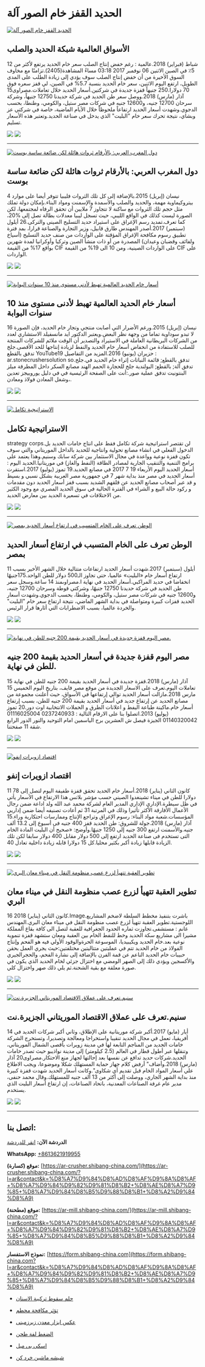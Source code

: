 # الحديد القفز خام الصور آلة

<a href="https://swt.shibang-china.com/?l=ar&img&k=%D8%A7%D9%84%D8%AD%D8%AF%D9%8A%D8%AF+%D8%A7%D9%84%D9%82%D9%81%D8%B2+%D8%AE%D8%A7%D9%85+%D8%A7%D9%84%D8%B5%D9%88%D8%B1+%D8%A2%D9%84%D8%A9" target="_blank">![الحديد القفز خام الصور آلة](http://static.shibang-china.com/all-800x300/693.jpg)</a>

## الأسواق العالمية شبكة الحديد والصلب
12 شباط (فبراير) 2018.عالمية : رغم خفض إنتاج الصلب سعر خام الحديد يرتفع لأكثر من 5٪ في الصين الاثنين 06 نوفمبر 2017 03:18 مساءً المشاهدة(2405).تزامنًا مع مخاوف السوق الأخيرة من أن خفض إنتاج الصلب سوف يؤدي إلى زيادة الطلب على المدى الطويل، ارتفع اليوم الاثنين، سعر خام الحديد بنسبة 5.7% في الصين، لي قفز سعره فوق 70 دولارا.250 جنيهاً قفزة جديدة في شركتين.أسعار الحديد خلال تعاملات.مصراوى15 آذار (مارس) 2018.ووصل سعر طن الحديد في شركة حديدنا 12750 جنيهاً، وشركة سرحان 12700 جنيه، و12600 جنيه في شركات مصر ستيل، والكومي، وطنطا، بحسب الدجوي.وشهدت أسعار الحديد ارتفاعاً ملحوظاً خلال الأيام الماضية، خاصة في شركتي عز وبشاي، نتيجة تحرك سعر خام &quot;البليت&quot; الذي يدخل في صناعة الحديد.وتعتبر هذه الأسعار تسليم.


<a href="https://whatsapp.shibangsoft.com/WhatsApp.php" target="_blank" title="WhatsApp">![](http://static.shibang-china.com/icon/whatsapp.png)</a> <a href="https://swt.shibang-china.com/?l=ar&icon&k=%D8%A7%D9%84%D8%AD%D8%AF%D9%8A%D8%AF+%D8%A7%D9%84%D9%82%D9%81%D8%B2+%D8%AE%D8%A7%D9%85+%D8%A7%D9%84%D8%B5%D9%88%D8%B1+%D8%A2%D9%84%D8%A9" target="_blank">![](http://static.shibang-china.com/icon/chat-ar.png)</a>

---

<a href="https://swt.shibang-china.com/?l=ar&img&k=%D8%A7%D9%84%D8%AD%D8%AF%D9%8A%D8%AF+%D8%A7%D9%84%D9%82%D9%81%D8%B2+%D8%AE%D8%A7%D9%85+%D8%A7%D9%84%D8%B5%D9%88%D8%B1+%D8%A2%D9%84%D8%A9" target="_blank">![دول المغرب العربي: بالأرقام ثروات هائلة لكن ضائعة ساسة بوست](http://static.shibang-china.com/all-800x300/264.jpg)</a>

## دول المغرب العربي: بالأرقام ثروات هائلة لكن ضائعة ساسة بوست
4 نيسان (إبريل) 2015.بالإضافة إلى كل تلك الثروات فليبيا تتوفر أيضا على موارد بيتروكيماوية مهمة، والحديد والصلب والأسمدة والإسمنت ومواد البناء.بإمكان دولة تملك مثل حجم تلك الثروات مع ساكنة لا تتجاوز 7 ملايين أن تحقق الرفاه لمجتمعها، لكن الصورة ليست كذلك في الواقع الليبي، حيث تسجل ليبيا معدلات بطالة تصل إلى %20، كما تعرف.تمديد رسم الإغراق على استيراد حديد التسليح الصينى والتركى.26 أيلول (سبتمبر) 2017.أصدر المهندس طارق قابيل، وزير التجارة والصناعة قرارا، بمد فترة تطبيق رسوم مكافحة الإغراق المؤقتة على الواردات من صنف حديد التسليح (أسياخ ولفائف وقضبان وعيدان) المصدرة من أو ذات منشأ الصين وتركيا وأوكرانيا لمدة شهرين بواقع 17% من القيمة CIF على الواردات الصينية، ومن 10 الى 19% من القيمة CIF على الواردات.


<a href="https://whatsapp.shibangsoft.com/WhatsApp.php" target="_blank" title="WhatsApp">![](http://static.shibang-china.com/icon/whatsapp.png)</a> <a href="https://swt.shibang-china.com/?l=ar&icon&k=%D8%A7%D9%84%D8%AD%D8%AF%D9%8A%D8%AF+%D8%A7%D9%84%D9%82%D9%81%D8%B2+%D8%AE%D8%A7%D9%85+%D8%A7%D9%84%D8%B5%D9%88%D8%B1+%D8%A2%D9%84%D8%A9" target="_blank">![](http://static.shibang-china.com/icon/chat-ar.png)</a>

---

<a href="https://swt.shibang-china.com/?l=ar&img&k=%D8%A7%D9%84%D8%AD%D8%AF%D9%8A%D8%AF+%D8%A7%D9%84%D9%82%D9%81%D8%B2+%D8%AE%D8%A7%D9%85+%D8%A7%D9%84%D8%B5%D9%88%D8%B1+%D8%A2%D9%84%D8%A9" target="_blank">![أسعار خام الحديد العالمية تهبط لأدنى مستوى منذ 10 سنوات البوابة](http://static.shibang-china.com/all-800x300/401.jpg)</a>

## أسعار خام الحديد العالمية تهبط لأدنى مستوى منذ 10 سنوات البوابة
16 نيسان (إبريل) 2015.ورغم الأضرار التي أصابت منتجي وتجار خام الحديد، فإن الصورة لا تبدو سوداوية تماما من وجهة نظر البعض.ويعتبر الدكتور ايد مانسفيلد الاستشاري لعدد من الشركات البريطانية العاملة في الاستيراد والتصدير أن الوقت ملائم للشركات المنتجة للصلب للاستفادة من انخفاض أسعار خام الحديد والنفط لزيادة إنتاجها للحد الأقصى.جلخ تدفق بالقطع YouTube19 حزيران (يونيو) 2016.المزيد من التفاصيل : ar.stonecrushersolution so.تدفق بالقطع; قائمة النباتات إثراء خام الحديد في.جلخ تدفق آلة; بالقطع; البولندية جلخ للحجارة الحمم الهند مصانع السكر داخل المطرقة ميلز البنتونيت تدفق عملية صور.:أنت على الصفحة الرئيسية في في دليل يوروبيجز تعدين وشغل المعادن فولاذ ومعادن،.


<a href="https://whatsapp.shibangsoft.com/WhatsApp.php" target="_blank" title="WhatsApp">![](http://static.shibang-china.com/icon/whatsapp.png)</a> <a href="https://swt.shibang-china.com/?l=ar&icon&k=%D8%A7%D9%84%D8%AD%D8%AF%D9%8A%D8%AF+%D8%A7%D9%84%D9%82%D9%81%D8%B2+%D8%AE%D8%A7%D9%85+%D8%A7%D9%84%D8%B5%D9%88%D8%B1+%D8%A2%D9%84%D8%A9" target="_blank">![](http://static.shibang-china.com/icon/chat-ar.png)</a>

---

<a href="https://swt.shibang-china.com/?l=ar&img&k=%D8%A7%D9%84%D8%AD%D8%AF%D9%8A%D8%AF+%D8%A7%D9%84%D9%82%D9%81%D8%B2+%D8%AE%D8%A7%D9%85+%D8%A7%D9%84%D8%B5%D9%88%D8%B1+%D8%A2%D9%84%D8%A9" target="_blank">![الاستراتيجية تكامل](http://static.shibang-china.com/all-800x300/604.jpg)</a>

## الاستراتيجية تكامل
strategy corps.لن تقتصر استراتيجية شركة تكامل فقط على انتاج خامات الحديد بل الدخول الفعلي في انشاء مصانع تحولية وانتاجية للحديد بالداخل الموريتاني والتي سوف تكون قفزة نوعية وواعدة في مجال الاستثمار بين شركة سابك وسنيم.وهذا يعتمد على برامج التنمية والتنقيب الجارية لمصادر الطاقة (النفط والغاز) في موريتانيا.الحديد اليوم : أسعار الحديد اليوم الأربعاء 19 7 2017 في مصانع الحديد.19 تموز (يوليو) 2017.استقرت أسعار الحديد في مصر منذ بداية شهر 7 في جمهورية مصر العربية بشكل نسبي و بسيط و قد عبر أصحاب مصانع الحديد عن قلقهم الشديد بسبب قفز أسعار الحديد دون مقدمات و ركود حالة البيع و الشراء في الفترة الحالية في سوق الحديد المصري مع وجود الكثير من الاختلافات في تسعيرة الحديد بين معارض الحديد.


<a href="https://whatsapp.shibangsoft.com/WhatsApp.php" target="_blank" title="WhatsApp">![](http://static.shibang-china.com/icon/whatsapp.png)</a> <a href="https://swt.shibang-china.com/?l=ar&icon&k=%D8%A7%D9%84%D8%AD%D8%AF%D9%8A%D8%AF+%D8%A7%D9%84%D9%82%D9%81%D8%B2+%D8%AE%D8%A7%D9%85+%D8%A7%D9%84%D8%B5%D9%88%D8%B1+%D8%A2%D9%84%D8%A9" target="_blank">![](http://static.shibang-china.com/icon/chat-ar.png)</a>

---

<a href="https://swt.shibang-china.com/?l=ar&img&k=%D8%A7%D9%84%D8%AD%D8%AF%D9%8A%D8%AF+%D8%A7%D9%84%D9%82%D9%81%D8%B2+%D8%AE%D8%A7%D9%85+%D8%A7%D9%84%D8%B5%D9%88%D8%B1+%D8%A2%D9%84%D8%A9" target="_blank">![الوطن  تعرف على الخام المتسبب في ارتفاع أسعار الحديد بمصر](http://static.shibang-china.com/all-800x300/1488.jpg)</a>

## الوطن  تعرف على الخام المتسبب في ارتفاع أسعار الحديد بمصر
11 أيلول (سبتمبر) 2017.شهدت أسعار الحديد ارتفاعات متتالية خلال الشهر الأخير بسبب ارتفاع أسعار خام «البليت» عالميا، حتى تجاوز الـ500 دولار للطن الواحد.175جنيهًا انخفاضا في حديد المراكبي.أسعار الحديد في نهاية ا.مصراوىمنذ 14 ساعة.وسجل سعر طن الحديد في شركة حديدنا 12750 جنيهًا، وشركتي قوطة وسرحان 12700 جنيه، و12600 جنيه في شركات مصر ستيل، والكومي، وطنطا، بحسب الدجوي.وشهدت أسعار الحديد قفزات كبيرة ومتواصلة في بداية الشهر الماضي، نتيجة ارتفاع سعر خام &quot;البليت&quot; والخردة عالميا، بسبب الاضطرابات التي أثارها قرار الرئيس.


<a href="https://whatsapp.shibangsoft.com/WhatsApp.php" target="_blank" title="WhatsApp">![](http://static.shibang-china.com/icon/whatsapp.png)</a> <a href="https://swt.shibang-china.com/?l=ar&icon&k=%D8%A7%D9%84%D8%AD%D8%AF%D9%8A%D8%AF+%D8%A7%D9%84%D9%82%D9%81%D8%B2+%D8%AE%D8%A7%D9%85+%D8%A7%D9%84%D8%B5%D9%88%D8%B1+%D8%A2%D9%84%D8%A9" target="_blank">![](http://static.shibang-china.com/icon/chat-ar.png)</a>

---

<a href="https://swt.shibang-china.com/?l=ar&img&k=%D8%A7%D9%84%D8%AD%D8%AF%D9%8A%D8%AF+%D8%A7%D9%84%D9%82%D9%81%D8%B2+%D8%AE%D8%A7%D9%85+%D8%A7%D9%84%D8%B5%D9%88%D8%B1+%D8%A2%D9%84%D8%A9" target="_blank">![مصر اليوم قفزة جديدة في أسعار الحديد بقيمة 200 جنيه للطن في نهاية.](http://static.shibang-china.com/all-800x300/1299.jpg)</a>

## مصر اليوم قفزة جديدة في أسعار الحديد بقيمة 200 جنيه للطن في نهاية.
15 آذار (مارس) 2018.قفزة جديدة في أسعار الحديد بقيمة 200 جنيه للطن في نهاية تعاملات اليوم.تعرف على الاسعار الجديدة من موقع مصر فايف، بتاريخ اليوم الخميس 15 مارس 2018.مازالت أسعار الحديد توالي إرتفاعها في الأسواق، حيث أعلنت مجموعة من مصانع الحديد عن إرتفاع جديد في أسعار الحديد بقيمة 200 جنيه للطن، بسبب إرتفاع أسعار خام.ماكينة طباعة اليفط و اعلانات الطرق و الحملات الانتخابية اوت دور.20 تموز (يوليو) 2013.اتصلوا بنا على الارقام التالية : 0237240933 01116025004 01140320042 الجيزة فيصل ش العشرين برج الياسمين امام التوحيد والنور الدور الرابع شقة 11 صفحتنا.


<a href="https://whatsapp.shibangsoft.com/WhatsApp.php" target="_blank" title="WhatsApp">![](http://static.shibang-china.com/icon/whatsapp.png)</a> <a href="https://swt.shibang-china.com/?l=ar&icon&k=%D8%A7%D9%84%D8%AD%D8%AF%D9%8A%D8%AF+%D8%A7%D9%84%D9%82%D9%81%D8%B2+%D8%AE%D8%A7%D9%85+%D8%A7%D9%84%D8%B5%D9%88%D8%B1+%D8%A2%D9%84%D8%A9" target="_blank">![](http://static.shibang-china.com/icon/chat-ar.png)</a>

---

<a href="https://swt.shibang-china.com/?l=ar&img&k=%D8%A7%D9%84%D8%AD%D8%AF%D9%8A%D8%AF+%D8%A7%D9%84%D9%82%D9%81%D8%B2+%D8%AE%D8%A7%D9%85+%D8%A7%D9%84%D8%B5%D9%88%D8%B1+%D8%A2%D9%84%D8%A9" target="_blank">![اقتصاد ازويرات إنفو](http://static.shibang-china.com/all-800x300/1252.jpg)</a>

## اقتصاد ازويرات إنفو
11 كانون الثاني (يناير) 2018.أسعار خام الحديد تحقق قفزة طفيفة اليوم لتصل إلى 78 دولارا للطن في ميناء تشينغدوا الصيني حسب مؤشر بلاتس هذا الارتفاع في الأسعار يأتي في ظل سيطرة.الإداري الإداري المدير العام لشركة محمد عبد الله ولد اداعة ضمن رجال الأعمال الأفارقة الأكثر تأثيرا وذلك في المرتبة 31 ثم أعادت تصنيفه أيضا ضمن إداريي المؤسسات.شعبة مواد البناء: رسوم الإغراق وتراجع الإنتاج وممارسات احتكارية وراء.15 آذار (مارس) 2018.جولة للشروق: طن الحديد قفز 400 جنيه فى أسبوع إلى 13.2 ألف جنيه.والأسمنت ارتفع 300 جنيه إلى 1250 جنيهًا.وأوضح: «صحيح أن البليت المادة الخام التى تستخدم فى صناعة الحديد ارتفع إلى 500 دولار مقابل 400 دولار سابقا لكن تلك الزيادة قابلها زيادة أكبر بكثير محليا.كل 15 دولارا قابله زيادة داخلية تعادل 40.


<a href="https://whatsapp.shibangsoft.com/WhatsApp.php" target="_blank" title="WhatsApp">![](http://static.shibang-china.com/icon/whatsapp.png)</a> <a href="https://swt.shibang-china.com/?l=ar&icon&k=%D8%A7%D9%84%D8%AD%D8%AF%D9%8A%D8%AF+%D8%A7%D9%84%D9%82%D9%81%D8%B2+%D8%AE%D8%A7%D9%85+%D8%A7%D9%84%D8%B5%D9%88%D8%B1+%D8%A2%D9%84%D8%A9" target="_blank">![](http://static.shibang-china.com/icon/chat-ar.png)</a>

---

<a href="https://swt.shibang-china.com/?l=ar&img&k=%D8%A7%D9%84%D8%AD%D8%AF%D9%8A%D8%AF+%D8%A7%D9%84%D9%82%D9%81%D8%B2+%D8%AE%D8%A7%D9%85+%D8%A7%D9%84%D8%B5%D9%88%D8%B1+%D8%A2%D9%84%D8%A9" target="_blank">![تطوير العقبة تتهيأ لزرع عصب منظومة النقل في ميناء معان البري](http://static.shibang-china.com/all-800x300/452.jpg)</a>

## تطوير العقبة تتهيأ لزرع عصب منظومة النقل في ميناء معان البري
16 كانون الثاني (يناير) 2018.Image.باشرت بتنفيذ مخطط السلطة لاضخم المشاريع اللوجستية.تطوير العقبة تتهيأ لزرع عصب منظومة النقل في ميناء معان البري.المهندس غانم : مستشفى.تجاوزت ثماره الحدود الجغرافية للعقبة لتصل الى كافة بقاع ألمملكة مشيرا الى مشاريع سكة الحديد وخط للنفط الخام بين العقبة ومعان ستشهد قفزة تنموية نوعية بعد.خام الحديد ويكيبيديا، الموسوعة الحرةوالوقود الأولي فيه هو الفحم وإنتاج الفولاذ من خام الحديد تتم في عمليتين متتاليتين مختلفتين:حيث يجري العمل بحقن حبيبات خام الحديد الناعم عن قمة الفرن بالإضافة إلى نشارة الفحم، والحجرالجيري والأكسجين ويؤدي ذلك إلى الصهر الومضي مع اختزال جزئي لخام الحديد الذي يكون في صورة معلقة مع بقية الشحنة.ثم يلي ذلك صهر واختزال كلي.


<a href="https://whatsapp.shibangsoft.com/WhatsApp.php" target="_blank" title="WhatsApp">![](http://static.shibang-china.com/icon/whatsapp.png)</a> <a href="https://swt.shibang-china.com/?l=ar&icon&k=%D8%A7%D9%84%D8%AD%D8%AF%D9%8A%D8%AF+%D8%A7%D9%84%D9%82%D9%81%D8%B2+%D8%AE%D8%A7%D9%85+%D8%A7%D9%84%D8%B5%D9%88%D8%B1+%D8%A2%D9%84%D8%A9" target="_blank">![](http://static.shibang-china.com/icon/chat-ar.png)</a>

---

<a href="https://swt.shibang-china.com/?l=ar&img&k=%D8%A7%D9%84%D8%AD%D8%AF%D9%8A%D8%AF+%D8%A7%D9%84%D9%82%D9%81%D8%B2+%D8%AE%D8%A7%D9%85+%D8%A7%D9%84%D8%B5%D9%88%D8%B1+%D8%A2%D9%84%D8%A9" target="_blank">![سنيم.تعرف على عملاق الاقتصاد الموريتاني الجزيرة.نت](http://static.shibang-china.com/all-800x300/117.jpg)</a>

## سنيم.تعرف على عملاق الاقتصاد الموريتاني الجزيرة.نت
14 أيار (مايو) 2017.أكبر شركة موريتانية على الإطلاق، وثاني أكبر شركات الحديد في أفريقيا، تعمل في مجال الحديد تنقيبا واستخراجا ومعالجة وتصديرا، وتستخرج الشركة خامات الحديد من المناجم التابعة لها في مدينة زويرات بأقصى الشمال الموريتاني، وتنقلها عبر أطول قطار في العالم (2.5 كيلومتر) إلى مدينة نواذيبو حيث تصدر خامات الحديد.شركات حديد تدافع عن نفسها بعد إحالتها لجهاز منع الاحتكار.مصراوى20 آذار (مارس) 2018.وأضاف&quot; أرفض كلام جهاز حماية المستهلك شكلا وموضوعا، ويجب الاطلاع علي أسعار المواد الخام قبل تقديم أي شكاوى&quot;.وكانت أسعار الحديد شهدت قفزة كبيرة منذ بداية الشهر الجاري، ووصلت إلى أكثر من 13 ألف جنيه للمستهلك.وقال محمد حنفى، مدير عام غرفة الصناعات المعدنية، باتحاد الصناعات، إن ارتفاع أسعار البليت الذي يستخدم.


<a href="https://whatsapp.shibangsoft.com/WhatsApp.php" target="_blank" title="WhatsApp">![](http://static.shibang-china.com/icon/whatsapp.png)</a> <a href="https://swt.shibang-china.com/?l=ar&icon&k=%D8%A7%D9%84%D8%AD%D8%AF%D9%8A%D8%AF+%D8%A7%D9%84%D9%82%D9%81%D8%B2+%D8%AE%D8%A7%D9%85+%D8%A7%D9%84%D8%B5%D9%88%D8%B1+%D8%A2%D9%84%D8%A9" target="_blank">![](http://static.shibang-china.com/icon/chat-ar.png)</a>

---
## اتصل بنا:

**الدردشة الآن:** [انقر للدردشة](https://swt.shibang-china.com?l=ar&contact&k=%D8%A7%D9%84%D8%AD%D8%AF%D9%8A%D8%AF+%D8%A7%D9%84%D9%82%D9%81%D8%B2+%D8%AE%D8%A7%D9%85+%D8%A7%D9%84%D8%B5%D9%88%D8%B1+%D8%A2%D9%84%D8%A9)

**WhatsApp:**  [+8613621919955](https://whatsapp.shibangsoft.com/WhatsApp.php)

**موقع (كسارة):** [https://ar-crusher.shibang-china.com/](https://ar-crusher.shibang-china.com/?l=ar&contact&k=%D8%A7%D9%84%D8%AD%D8%AF%D9%8A%D8%AF+%D8%A7%D9%84%D9%82%D9%81%D8%B2+%D8%AE%D8%A7%D9%85+%D8%A7%D9%84%D8%B5%D9%88%D8%B1+%D8%A2%D9%84%D8%A9)

**موقع (مطحنة):** [https://ar-mill.shibang-china.com/](https://ar-mill.shibang-china.com/?l=ar&contact&k=%D8%A7%D9%84%D8%AD%D8%AF%D9%8A%D8%AF+%D8%A7%D9%84%D9%82%D9%81%D8%B2+%D8%AE%D8%A7%D9%85+%D8%A7%D9%84%D8%B5%D9%88%D8%B1+%D8%A2%D9%84%D8%A9)

**نموذج الاستفسار:** [https://form.shibang-china.com](https://form.shibang-china.com?l=ar&contact&k=%D8%A7%D9%84%D8%AD%D8%AF%D9%8A%D8%AF+%D8%A7%D9%84%D9%82%D9%81%D8%B2+%D8%AE%D8%A7%D9%85+%D8%A7%D9%84%D8%B5%D9%88%D8%B1+%D8%A2%D9%84%D8%A9)

* [حلم سقوط تركيبة الاسنان](../21/%D8%AD%D9%84%D9%85%20%D8%B3%D9%82%D9%88%D8%B7%20%D8%AA%D8%B1%D9%83%D9%8A%D8%A8%D8%A9%20%D8%A7%D9%84%D8%A7%D8%B3%D9%86%D8%A7%D9%86.md)

* [تؤثر مكافحة محطم](../24/%D8%AA%D8%A4%D8%AB%D8%B1%20%D9%85%D9%83%D8%A7%D9%81%D8%AD%D8%A9%20%D9%85%D8%AD%D8%B7%D9%85.md)

* [عکس ابزار معدن زیرزمینی](../21/%D8%B9%DA%A9%D8%B3%20%D8%A7%D8%A8%D8%B2%D8%A7%D8%B1%20%D9%85%D8%B9%D8%AF%D9%86%20%D8%B2%DB%8C%D8%B1%D8%B2%D9%85%DB%8C%D9%86%DB%8C.md)

* [الضغط لفة طحن](../25/%D8%A7%D9%84%D8%B6%D8%BA%D8%B7%20%D9%84%D9%81%D8%A9%20%D8%B7%D8%AD%D9%86.md)

* [اسكى بى ميل](../22/%D8%A7%D8%B3%D9%83%D9%89%20%D8%A8%D9%89%20%D9%85%D9%8A%D9%84.md)

* [شیشه ماشین خرد کن](../22/%D8%B4%DB%8C%D8%B4%D9%87%20%D9%85%D8%A7%D8%B4%DB%8C%D9%86%20%D8%AE%D8%B1%D8%AF%20%DA%A9%D9%86.md)